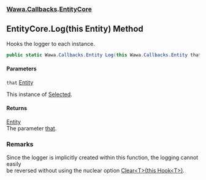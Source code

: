 ### [Wawa.Callbacks](Wawa.Callbacks.md 'Wawa.Callbacks').[EntityCore](EntityCore.md 'Wawa.Callbacks.EntityCore')

## EntityCore.Log(this Entity) Method

Hooks the logger to each instance.

```csharp
public static Wawa.Callbacks.Entity Log(this Wawa.Callbacks.Entity that);
```
#### Parameters

<a name='Wawa.Callbacks.EntityCore.Log(thisWawa.Callbacks.Entity).that'></a>

`that` [Entity](Entity.md 'Wawa.Callbacks.Entity')

This instance of [Selected](Selected.md 'Wawa.Callbacks.Selected').

#### Returns
[Entity](Entity.md 'Wawa.Callbacks.Entity')  
The parameter [that](EntityCore.Log(Entity).md#Wawa.Callbacks.EntityCore.Log(thisWawa.Callbacks.Entity).that 'Wawa.Callbacks.EntityCore.Log(this Wawa.Callbacks.Entity).that').

### Remarks
  
Since the logger is implicitly created within this function, the logging cannot easily  
be reversed without using the nuclear option [Clear&lt;T&gt;(this Hook&lt;T&gt;)](Generator.Clear{T}(Hook{T}).md 'Wawa.Callbacks.Generator.Clear<T>(this Wawa.Callbacks.Hook<T>)').